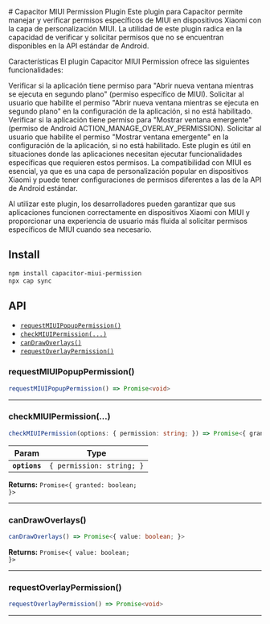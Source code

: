 
# Capacitor MIUI Permission Plugin
Este plugin para Capacitor permite manejar y verificar permisos específicos de MIUI en dispositivos Xiaomi con la capa de personalización MIUI. La utilidad de este plugin radica en la capacidad de verificar y solicitar permisos que no se encuentran disponibles en la API estándar de Android.

Características
El plugin Capacitor MIUI Permission ofrece las siguientes funcionalidades:

Verificar si la aplicación tiene permiso para "Abrir nueva ventana mientras se ejecuta en segundo plano" (permiso específico de MIUI).
Solicitar al usuario que habilite el permiso "Abrir nueva ventana mientras se ejecuta en segundo plano" en la configuración de la aplicación, si no está habilitado.
Verificar si la aplicación tiene permiso para "Mostrar ventana emergente" (permiso de Android ACTION_MANAGE_OVERLAY_PERMISSION).
Solicitar al usuario que habilite el permiso "Mostrar ventana emergente" en la configuración de la aplicación, si no está habilitado.
Este plugin es útil en situaciones donde las aplicaciones necesitan ejecutar funcionalidades específicas que requieren estos permisos. La compatibilidad con MIUI es esencial, ya que es una capa de personalización popular en dispositivos Xiaomi y puede tener configuraciones de permisos diferentes a las de la API de Android estándar.

Al utilizar este plugin, los desarrolladores pueden garantizar que sus aplicaciones funcionen correctamente en dispositivos Xiaomi con MIUI y proporcionar una experiencia de usuario más fluida al solicitar permisos específicos de MIUI cuando sea necesario.


## Install

```bash
npm install capacitor-miui-permission
npx cap sync
```

## API

<docgen-index>

* [`requestMIUIPopupPermission()`](#requestmiuipopuppermission)
* [`checkMIUIPermission(...)`](#checkmiuipermission)
* [`canDrawOverlays()`](#candrawoverlays)
* [`requestOverlayPermission()`](#requestoverlaypermission)

</docgen-index>

<docgen-api>
<!--Update the source file JSDoc comments and rerun docgen to update the docs below-->

### requestMIUIPopupPermission()

```typescript
requestMIUIPopupPermission() => Promise<void>
```

--------------------


### checkMIUIPermission(...)

```typescript
checkMIUIPermission(options: { permission: string; }) => Promise<{ granted: boolean; }>
```

| Param         | Type                                 |
| ------------- | ------------------------------------ |
| **`options`** | <code>{ permission: string; }</code> |

**Returns:** <code>Promise&lt;{ granted: boolean; }&gt;</code>

--------------------


### canDrawOverlays()

```typescript
canDrawOverlays() => Promise<{ value: boolean; }>
```

**Returns:** <code>Promise&lt;{ value: boolean; }&gt;</code>

--------------------


### requestOverlayPermission()

```typescript
requestOverlayPermission() => Promise<void>
```

--------------------

</docgen-api>
